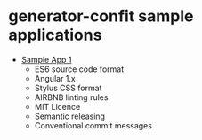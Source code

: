 # generator-confit sample applications

- [Sample App 1](ES6_NG1_STYLUS_AIRBNB)
  - ES6 source code format
  - Angular 1.x
  - Stylus CSS format
  - AIRBNB linting rules
  - MIT Licence
  - Semantic releasing
  - Conventional commit messages